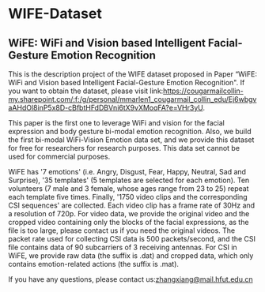 # WIFE-Dataset
## WiFE: WiFi and Vision based Intelligent Facial-Gesture Emotion Recognition

This is the description project of the WIFE dataset proposed in Paper “WiFE: WiFi and Vision based Intelligent Facial-Gesture Emotion Recognition". If you want to obtain the dataset, please visit link:https://cougarmailcollin-my.sharepoint.com/:f:/g/personal/mmarlen1_cougarmail_collin_edu/Ej6wbgvaAHdOl8inP5x8D-cBfbtHFdDBVni6tX9vXMoqFA?e=VHr3yU.

This paper is the first one to leverage WiFi and vision for the facial expression and body gesture bi-modal emotion recognition. Also, we build the first bi-modal WiFi-Vision Emotion data set, and we provide this dataset for free for researchers for research purposes. This data set cannot be used for commercial purposes.


WiFE has '7 emotions' (i.e. Angry, Disgust, Fear, Happy, Neutral, Sad and Surprise), '35 templates' (5 templates are selected for each emotion). Ten volunteers (7 male and 3 female, whose ages range from 23 to 25) repeat each template five times. Finally, '1750 video clips and the corresponding CSI sequences' are collected. Each video clip has a frame rate of 30Hz and a resolution of 720p. For video data, we provide the original video and the cropped video containing only the blocks of the facial expressions, as the file is too large, please contact us if you need the original videos. The packet rate used for collecting CSI data is 500 packets/second, and the CSI file contains data of 90 subcarriers of 3 receiving antennas. For CSI in WiFE, we provide raw data (the suffix is .dat) and cropped data, which only contains emotion-related actions (the suffix is .mat).

If you have any questions, please contact us:zhangxiang@mail.hfut.edu.cn
